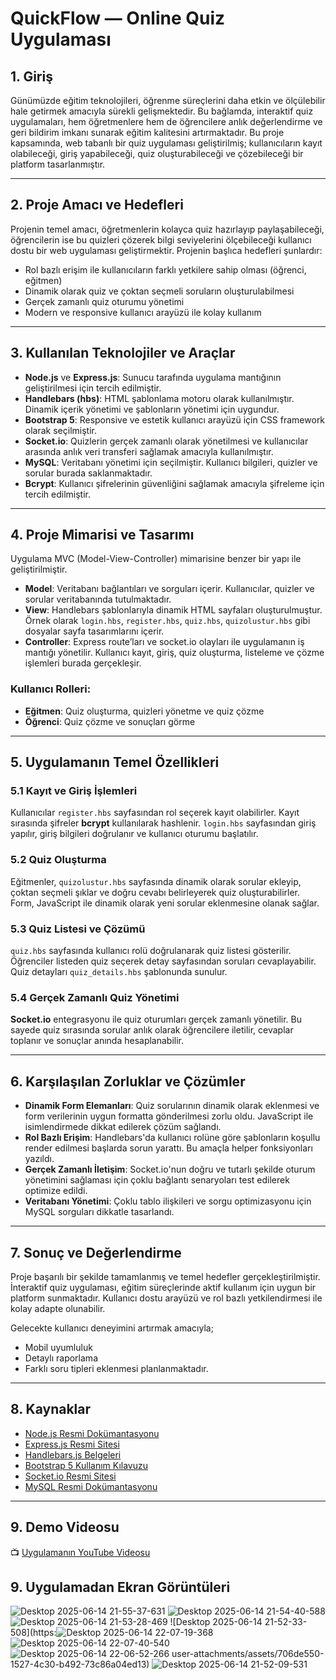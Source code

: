 # QuickFlow — Online Quiz Uygulaması

## 1. Giriş

Günümüzde eğitim teknolojileri, öğrenme süreçlerini daha etkin ve ölçülebilir hale getirmek amacıyla sürekli gelişmektedir. Bu bağlamda, interaktif quiz uygulamaları, hem öğretmenlere hem de öğrencilere anlık değerlendirme ve geri bildirim imkanı sunarak eğitim kalitesini artırmaktadır. Bu proje kapsamında, web tabanlı bir quiz uygulaması geliştirilmiş; kullanıcıların kayıt olabileceği, giriş yapabileceği, quiz oluşturabileceği ve çözebileceği bir platform tasarlanmıştır.

---

## 2. Proje Amacı ve Hedefleri

Projenin temel amacı, öğretmenlerin kolayca quiz hazırlayıp paylaşabileceği, öğrencilerin ise bu quizleri çözerek bilgi seviyelerini ölçebileceği kullanıcı dostu bir web uygulaması geliştirmektir. Projenin başlıca hedefleri şunlardır:

- Rol bazlı erişim ile kullanıcıların farklı yetkilere sahip olması (öğrenci, eğitmen)
- Dinamik olarak quiz ve çoktan seçmeli soruların oluşturulabilmesi
- Gerçek zamanlı quiz oturumu yönetimi
- Modern ve responsive kullanıcı arayüzü ile kolay kullanım

---

## 3. Kullanılan Teknolojiler ve Araçlar

- **Node.js** ve **Express.js**: Sunucu tarafında uygulama mantığının geliştirilmesi için tercih edilmiştir.  
- **Handlebars (hbs)**: HTML şablonlama motoru olarak kullanılmıştır. Dinamik içerik yönetimi ve şablonların yönetimi için uygundur.  
- **Bootstrap 5**: Responsive ve estetik kullanıcı arayüzü için CSS framework olarak seçilmiştir.  
- **Socket.io**: Quizlerin gerçek zamanlı olarak yönetilmesi ve kullanıcılar arasında anlık veri transferi sağlamak amacıyla kullanılmıştır.  
- **MySQL**: Veritabanı yönetimi için seçilmiştir. Kullanıcı bilgileri, quizler ve sorular burada saklanmaktadır.  
- **Bcrypt**: Kullanıcı şifrelerinin güvenliğini sağlamak amacıyla şifreleme için tercih edilmiştir.  

---

## 4. Proje Mimarisi ve Tasarımı

Uygulama MVC (Model-View-Controller) mimarisine benzer bir yapı ile geliştirilmiştir.

- **Model**: Veritabanı bağlantıları ve sorguları içerir. Kullanıcılar, quizler ve sorular veritabanında tutulmaktadır.  
- **View**: Handlebars şablonlarıyla dinamik HTML sayfaları oluşturulmuştur. Örnek olarak `login.hbs`, `register.hbs`, `quiz.hbs`, `quizolustur.hbs` gibi dosyalar sayfa tasarımlarını içerir.  
- **Controller**: Express route’ları ve socket.io olayları ile uygulamanın iş mantığı yönetilir. Kullanıcı kayıt, giriş, quiz oluşturma, listeleme ve çözme işlemleri burada gerçekleşir.

### Kullanıcı Rolleri:
- **Eğitmen**: Quiz oluşturma, quizleri yönetme ve quiz çözme  
- **Öğrenci**: Quiz çözme ve sonuçları görme  

---

## 5. Uygulamanın Temel Özellikleri

### 5.1 Kayıt ve Giriş İşlemleri  
Kullanıcılar `register.hbs` sayfasından rol seçerek kayıt olabilirler. Kayıt sırasında şifreler **bcrypt** kullanılarak hashlenir. `login.hbs` sayfasından giriş yapılır, giriş bilgileri doğrulanır ve kullanıcı oturumu başlatılır.

### 5.2 Quiz Oluşturma  
Eğitmenler, `quizolustur.hbs` sayfasında dinamik olarak sorular ekleyip, çoktan seçmeli şıklar ve doğru cevabı belirleyerek quiz oluşturabilirler. Form, JavaScript ile dinamik olarak yeni sorular eklenmesine olanak sağlar.

### 5.3 Quiz Listesi ve Çözümü  
`quiz.hbs` sayfasında kullanıcı rolü doğrulanarak quiz listesi gösterilir. Öğrenciler listeden quiz seçerek detay sayfasından soruları cevaplayabilir. Quiz detayları `quiz_details.hbs` şablonunda sunulur.

### 5.4 Gerçek Zamanlı Quiz Yönetimi  
**Socket.io** entegrasyonu ile quiz oturumları gerçek zamanlı yönetilir. Bu sayede quiz sırasında sorular anlık olarak öğrencilere iletilir, cevaplar toplanır ve sonuçlar anında hesaplanabilir.

---

## 6. Karşılaşılan Zorluklar ve Çözümler

- **Dinamik Form Elemanları**: Quiz sorularının dinamik olarak eklenmesi ve form verilerinin uygun formatta gönderilmesi zorlu oldu. JavaScript ile isimlendirmede dikkat edilerek çözüm sağlandı.  
- **Rol Bazlı Erişim**: Handlebars'da kullanıcı rolüne göre şablonların koşullu render edilmesi başlarda sorun yarattı. Bu amaçla helper fonksiyonları yazıldı.  
- **Gerçek Zamanlı İletişim**: Socket.io'nun doğru ve tutarlı şekilde oturum yönetimini sağlaması için çoklu bağlantı senaryoları test edilerek optimize edildi.  
- **Veritabanı Yönetimi**: Çoklu tablo ilişkileri ve sorgu optimizasyonu için MySQL sorguları dikkatle tasarlandı.  

---

## 7. Sonuç ve Değerlendirme

Proje başarılı bir şekilde tamamlanmış ve temel hedefler gerçekleştirilmiştir. İnteraktif quiz uygulaması, eğitim süreçlerinde aktif kullanım için uygun bir platform sunmaktadır. Kullanıcı dostu arayüzü ve rol bazlı yetkilendirmesi ile kolay adapte olunabilir.  

Gelecekte kullanıcı deneyimini artırmak amacıyla;
- Mobil uyumluluk
- Detaylı raporlama
- Farklı soru tipleri eklenmesi planlanmaktadır.

---

## 8. Kaynaklar

- [Node.js Resmi Dokümantasyonu](https://nodejs.org)  
- [Express.js Resmi Sitesi](https://expressjs.com)  
- [Handlebars.js Belgeleri](https://handlebarsjs.com)  
- [Bootstrap 5 Kullanım Kılavuzu](https://getbootstrap.com/docs/5.3)  
- [Socket.io Resmi Sitesi](https://socket.io)  
- [MySQL Resmi Dokümantasyonu](https://dev.mysql.com/doc/)  

---

## 9. Demo Videosu  
📺 [Uygulamanın YouTube Videosu](https://www.youtube.com/watch?v=LmCzYkE0kdg)


## 9. Uygulamadan Ekran Görüntüleri


![Desktop 2025-06-14 21-55-37-631](https://github.com/user-attachments/assets/c515e1a5-a127-4e97-a555-fda38a69d68f)
![Desktop 2025-06-14 21-54-40-588](https://github.com/user-attachments/assets/ed2f3c7e-ea51-4059-a6e7-d1dbac84f6e9)
![Desktop 2025-06-14 21-53-28-469](https://github.com/user-attachments/assets/63c81432-bc1c-4c4b-817d-e8102e15f409)
![Desktop 2025-06-14 21-52-33-508](https:![Desktop 2025-06-14 22-07-19-368](https://github.com/user-attachments/assets/2e8cb07a-e371-4f7e-9cda-25ae00734b6d)![Desktop 2025-06-14 22-07-40-540](https://github.com/user-attachments/assets/4ee67c73-5bd5-48f1-8c77-bf508aca7ac5)
![Desktop 2025-06-14 22-06-52-266](https://github.com/user-attachments/assets/98510437-fc0b-4da3-9a8e-2221a2dbcfd6)
user-attachments/assets/706de550-1527-4c30-b492-73c86a04ed13)
![Desktop 2025-06-14 21-52-09-531](https://github.com/user-attachments/assets/239a4247-61bd-4b8f-90ac-eadc477e7321)


